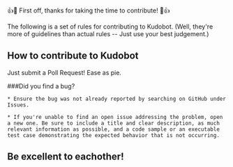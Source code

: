 👍🎉 First off, thanks for taking the time to contribute! 🎉👍

The following is a set of rules for contributing to Kudobot. (Well, they're more of guidelines than actual rules -- Just use your best judgement.)


## How to contribute to Kudobot

Just submit a Poll Request! Ease as pie. 

###Did you find a bug?

    * Ensure the bug was not already reported by searching on GitHub under Issues.

    * If you're unable to find an open issue addressing the problem, open a new one. Be sure to include a title and clear description, as much relevant information as possible, and a code sample or an executable test case demonstrating the expected behavior that is not occurring.

## Be excellent to eachother!